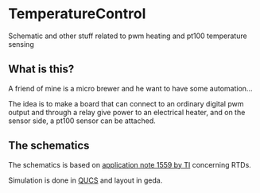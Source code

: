 TemperatureControl
==================

Schematic and other stuff related to pwm heating and pt100 temperature sensing

What is this?
--------------
A friend of mine is a micro brewer and he want to have some automation...

The idea is to make a board that can connect to an ordinary digital pwm output and through a relay give power to an electrical heater, and on the sensor side, a pt100 sensor can be attached.

The schematics
--------------
The schematics is based on [application note 1559 by TI](http://www.ti.com/general/docs/lit/getliterature.tsp?literatureNumber=snoa481a&fileType=pdf) concerning RTDs.

Simulation is done in [QUCS](http://qucs.sourceforge.net/) and layout in geda.